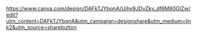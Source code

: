 https://www.canva.com/design/DAFkTJYbqnA/Uihv9JDvZkv_df6M80GIZw/edit?utm_content=DAFkTJYbqnA&utm_campaign=designshare&utm_medium=link2&utm_source=sharebutton
